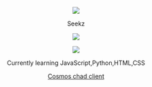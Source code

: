 <p align="center">  
<img src="https://tenor.com/view/gengar-pokemon-animation-morph-loop-gif-13206951">
</p>
<p align="center">
    Seekz
<p align="center">  
<img src="https://komarev.com/ghpvc/?username=S33kz&color=grey">
</p>
    <p align="center">
  <img src="https://discord.c99.nl/widget/theme-4/746326780884942849.png" />
</p>
<p align="center">
Currently learning JavaScript,Python,HTML,CSS
<p align="center">
    <a href="https://discord.gg/7k8nAPymHc">Cosmos chad client</a>

